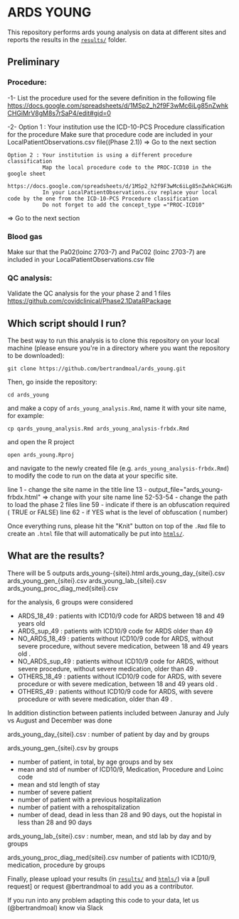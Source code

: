 # ARDS YOUNG 

This repository performs ards young analysis on data at different sites and reports the results in the [`results/`](results/) folder.

## Preliminary

### Procedure: 

-1- List the procedure used for the severe definition  in the following file 
   https://docs.google.com/spreadsheets/d/1MSp2_h2f9F3wMc6iLg85nZwhkCHGiMrV8gM8s7rSaP4/edit#gid=0

-2- 
   Option 1 : Your institution use the ICD-10-PCS Procedure classification for the procedure 
              Make sure that procedure code are included in your LocalPatientObservations.csv file((Phase 2.1))
    => Go to the next section 

    Option 2 : Your institution is using a different procedure classification 
               Map the local procedure code to the PROC-ICD10 in the google sheet 
               https://docs.google.com/spreadsheets/d/1MSp2_h2f9F3wMc6iLg85nZwhkCHGiMrV8gM8s7rSaP4/edit#gid=0
               In your LocalPatientObservations.csv replace your local code by the one from the ICD-10-PCS Procedure classification
               Do not forget to add the concept_type ="PROC-ICD10"

=> Go to the next section 


### Blood gas 
Make sur that the Pa02(loinc 2703-7) and PaC02 (loinc 2703-7) are included in your LocalPatientObservations.csv file

### QC analysis: 
Validate  the QC analysis for the your phase 2 and 1 files
https://github.com/covidclinical/Phase2.1DataRPackage


## Which script should I run?

The best way to run this analysis is to clone this repository on your local machine
(please ensure you're in a directory where you want the repository to be downloaded):

```git clone https://github.com/bertrandmoal/ards_young.git```

Then, go inside the repository:

```cd ards_young```

and make a copy of `ards_young_analysis.Rmd`, name it with your site name, for example:

```cp qards_young_analysis.Rmd ards_young_analysis-frbdx.Rmd```

and open the R project

```open ards_young.Rproj```

and navigate to the newly created file (e.g. `ards_young_analysis-frbdx.Rmd`) to modify the code to run on the data at your specific site.

line 1 - change the site name in the title
line 13 -  output_file="ards_young-frbdx.html" => change with your site name
line 52-53-54 -  change the path to load the phase 2 files 
line 59 - indicate if there is an obfuscation required ( TRUE or FALSE)
line 62 - if YES what is the level of obfuscation ( number) 

Once everything runs, please hit the "Knit" button on top of the `.Rmd` file to create an `.html` file that will automatically be put into [`htmls/`](htmls/).

## What are the results?

There will be 5 outputs 
ards_young-{sitei}.html 
ards_young_day_{sitei}.csv
ards_young_gen_{sitei}.csv
ards_young_lab_{sitei}.csv
ards_young_proc_diag_med{sitei}.csv

for the analysis, 6 groups were considered 
- ARDS_18_49 : patients with ICD10/9 code for ARDS between 18 and 49 years old 
- ARDS_sup_49 : patients with ICD10/9 code for ARDS older than 49 
- NO_ARDS_18_49 : patients without ICD10/9 code for ARDS,  without severe procedure, without severe medication, between 18 and 49 years old .
- NO_ARDS_sup_49 : patients without ICD10/9 code for ARDS,  without severe procedure, without severe medication, older than 49 .
- OTHERS_18_49 : patients without ICD10/9 code for ARDS,  with severe procedure or with severe medication, between 18 and 49 years old  .
- OTHERS_49 : patients without ICD10/9 code for ARDS,  with severe procedure or with severe medication, older than 49 .

In addition distinction between patients included between Januray and July vs August and December was done 

ards_young_day_{sitei}.csv : number of patient by day and by groups 

ards_young_gen_{sitei}.csv by groups
- number of patient, in total, by age groups and by sex 
- mean and std of number of ICD10/9, Medication, Procedure and Loinc code
- mean and std length of stay 
- number of severe patient 
- number of patient with a previous hospitalization 
- number of patient with a rehospitalization 
- number of dead, dead in less than 28 and 90 days, out the hopistal in less than 28 and 90 days

ards_young_lab_{sitei}.csv : number, mean, and std lab by day and by groups 

ards_young_proc_diag_med{sitei}.csv
number of patients with ICD10/9, medication, procedure by groups 

Finally, please upload your results (in [`results/`](results/) and [`htmls/`](htmls/)) via a [pull request] or request @bertrandmoal to add you as a contributor.

If you run into any problem adapting this code to your data, let us (@bertrandmoal) know via Slack
